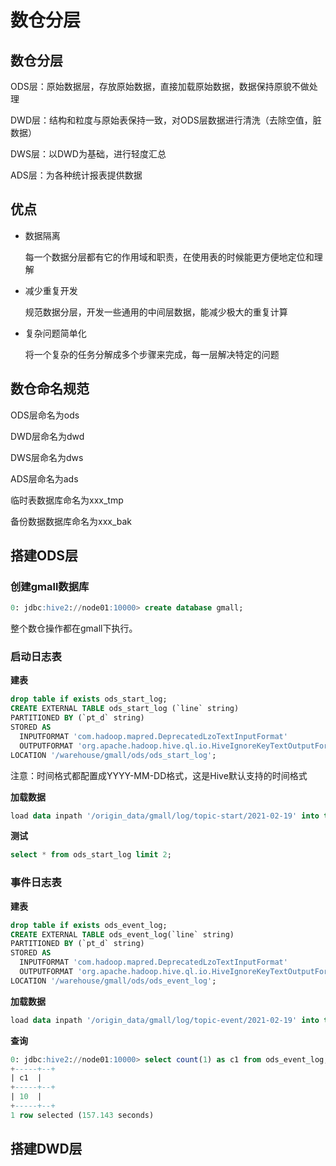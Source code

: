 # 数仓分层

## 数仓分层

ODS层：原始数据层，存放原始数据，直接加载原始数据，数据保持原貌不做处理

DWD层：结构和粒度与原始表保持一致，对ODS层数据进行清洗（去除空值，脏数据）

DWS层：以DWD为基础，进行轻度汇总

ADS层：为各种统计报表提供数据

## 优点

- 数据隔离

  每一个数据分层都有它的作用域和职责，在使用表的时候能更方便地定位和理解

- 减少重复开发

  规范数据分层，开发一些通用的中间层数据，能减少极大的重复计算

- 复杂问题简单化

  将一个复杂的任务分解成多个步骤来完成，每一层解决特定的问题

## 数仓命名规范

 ODS层命名为ods

 DWD层命名为dwd

 DWS层命名为dws

 ADS层命名为ads

 临时表数据库命名为xxx_tmp

 备份数据数据库命名为xxx_bak

## 搭建ODS层

### 创建gmall数据库

```sql
0: jdbc:hive2://node01:10000> create database gmall;
```

整个数仓操作都在gmall下执行。

### 启动日志表

**建表**

```sql
drop table if exists ods_start_log;
CREATE EXTERNAL TABLE ods_start_log (`line` string)
PARTITIONED BY (`pt_d` string)
STORED AS
  INPUTFORMAT 'com.hadoop.mapred.DeprecatedLzoTextInputFormat'
  OUTPUTFORMAT 'org.apache.hadoop.hive.ql.io.HiveIgnoreKeyTextOutputFormat'
LOCATION '/warehouse/gmall/ods/ods_start_log';
```

注意：时间格式都配置成YYYY-MM-DD格式，这是Hive默认支持的时间格式

**加载数据**

```sql
load data inpath '/origin_data/gmall/log/topic-start/2021-02-19' into table gmall.ods_start_log partition(pt_d='2021-02-19');
```

**测试**

```sql
select * from ods_start_log limit 2;
```

### 事件日志表

**建表**

```sql
drop table if exists ods_event_log;
CREATE EXTERNAL TABLE ods_event_log(`line` string)
PARTITIONED BY (`pt_d` string)
STORED AS
  INPUTFORMAT 'com.hadoop.mapred.DeprecatedLzoTextInputFormat'
  OUTPUTFORMAT 'org.apache.hadoop.hive.ql.io.HiveIgnoreKeyTextOutputFormat'
LOCATION '/warehouse/gmall/ods/ods_event_log';
```

**加载数据**

```sql
load data inpath '/origin_data/gmall/log/topic-event/2021-02-19' into table gmall.ods_event_log partition(pt_d='2021-02-19');
```

**查询**

```sql
0: jdbc:hive2://node01:10000> select count(1) as c1 from ods_event_log;
+-----+--+
| c1  |
+-----+--+
| 10  |
+-----+--+
1 row selected (157.143 seconds)
```



### 







## 搭建DWD层

